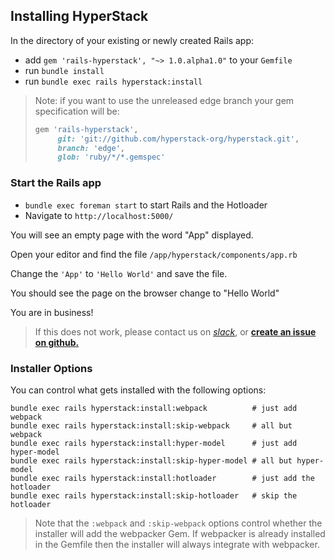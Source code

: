## Installing HyperStack

In the directory of your existing or newly created Rails app:

* add `gem 'rails-hyperstack', "~> 1.0.alpha1.0"` to your `Gemfile`
* run `bundle install`
* run `bundle exec rails hyperstack:install`

> Note: if you want to use the unreleased edge branch your gem specification will be:
>
> ```ruby
> gem 'rails-hyperstack',
>      git: 'git://github.com/hyperstack-org/hyperstack.git',
>      branch: 'edge',
>      glob: 'ruby/*/*.gemspec'
> ```

### Start the Rails app

* `bundle exec foreman start` to start Rails and the Hotloader
* Navigate to `http://localhost:5000/`

You will see an empty page with the word "App" displayed.

Open your editor and find the file `/app/hyperstack/components/app.rb`

Change the `'App'` to `'Hello World'` and save the file.

You should see the page on the browser change to "Hello World"

You are in business!

> If this does not work, please contact us on *[slack](https://hyperstack.org/slack)*, or **[create an issue on github.](https://github.com/hyperstack-org/hyperstack/issues/new)**

### Installer Options

You can control what gets installed with the following options:

```
bundle exec rails hyperstack:install:webpack          # just add webpack
bundle exec rails hyperstack:install:skip-webpack     # all but webpack
bundle exec rails hyperstack:install:hyper-model      # just add hyper-model
bundle exec rails hyperstack:install:skip-hyper-model # all but hyper-model
bundle exec rails hyperstack:install:hotloader        # just add the hotloader
bundle exec rails hyperstack:install:skip-hotloader   # skip the hotloader
```

> Note that the `:webpack` and `:skip-webpack` options control whether the installer will
add the webpacker Gem.  If webpacker is already installed in the Gemfile then the
installer will always integrate with webpacker.
